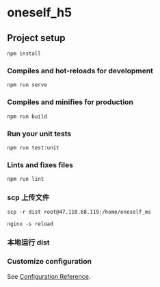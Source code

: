# oneself_h5

## Project setup

```
npm install
```

### Compiles and hot-reloads for development

```
npm run serve
```

### Compiles and minifies for production

```
npm run build
```

### Run your unit tests

```
npm run test:unit
```

### Lints and fixes files

```
npm run lint
```

### scp 上传文件

```
scp -r dist root@47.110.68.119:/home/oneself_ms
```

```
nginx -s reload
```

### 本地运行 dist

### Customize configuration

See [Configuration Reference](https://cli.vuejs.org/config/).
